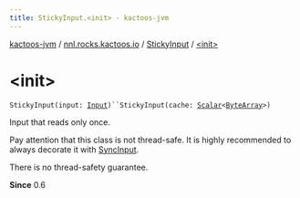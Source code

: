 ```yaml
---
title: StickyInput.<init> - kactoos-jvm
---
```


[kactoos-jvm](../../index.html) / [nnl.rocks.kactoos.io](../index.html) / [StickyInput](index.html) / [&lt;init&gt;](./-init-.html)

# &lt;init&gt;

`StickyInput(input: `[`Input`](../../nnl.rocks.kactoos/-input/index.html)`)``StickyInput(cache: `[`Scalar`](../../nnl.rocks.kactoos/-scalar/index.html)`<`[`ByteArray`](https://kotlinlang.org/api/latest/jvm/stdlib/kotlin/-byte-array/index.html)`>)`

Input that reads only once.

Pay attention that this class is not thread-safe. It is highly
recommended to always decorate it with [SyncInput](../-sync-input/index.html).

There is no thread-safety guarantee.

**Since**
0.6

